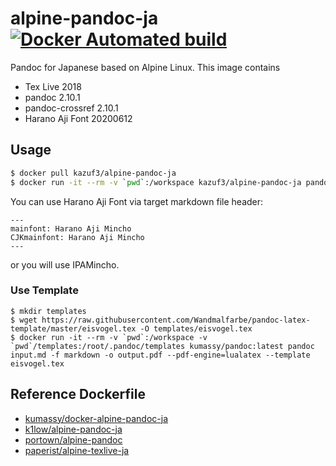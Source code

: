 # alpine-pandoc-ja [![Docker Automated build](https://img.shields.io/docker/cloud/build/kazuf3/docker-alpine-pandoc-ja)](https://hub.docker.com/repository/docker/kazuf3/docker-alpine-pandoc-ja/builds)

Pandoc for Japanese based on Alpine Linux. This image contains

- Tex Live 2018
- pandoc 2.10.1
- pandoc-crossref 2.10.1
- Harano Aji Font 20200612

## Usage

```sh
$ docker pull kazuf3/alpine-pandoc-ja
$ docker run -it --rm -v `pwd`:/workspace kazuf3/alpine-pandoc-ja pandoc input.md -f markdown -o output.pdf --pdf-engine=lualatex
```

You can use Harano Aji Font via target markdown file header:
```
---
mainfont: Harano Aji Mincho
CJKmainfont: Harano Aji Mincho
---
```

or you will use IPAMincho.

### Use Template

```
$ mkdir templates
$ wget https://raw.githubusercontent.com/Wandmalfarbe/pandoc-latex-template/master/eisvogel.tex -O templates/eisvogel.tex
$ docker run -it --rm -v `pwd`:/workspace -v `pwd`/templates:/root/.pandoc/templates kumassy/pandoc:latest pandoc input.md -f markdown -o output.pdf --pdf-engine=lualatex --template eisvogel.tex
```

## Reference Dockerfile

- [kumassy/docker-alpine-pandoc-ja](https://github.com/kumassy/docker-alpine-pandoc-ja)
- [k1low/alpine-pandoc-ja](https://github.com/k1LoW/docker-alpine-pandoc-ja)
- [portown/alpine-pandoc](https://github.com/portown/alpine-pandoc)
- [paperist/alpine-texlive-ja](https://github.com/Paperist/docker-alpine-texlive-ja)


